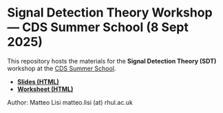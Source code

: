 # Signal Detection Theory Workshop — CDS Summer School (8 Sept 2025)

This repository hosts the materials for the **Signal Detection Theory (SDT)** workshop at the [CDS Summer School](https://center-decision-sciences.com/cds-summer-school/).

- [**Slides (HTML)**](SDT_CDS_slides.html)
- [**Worksheet (HTML)**](SDT_worksheet.html)

Author: Matteo Lisi
matteo.lisi (at) rhul.ac.uk
